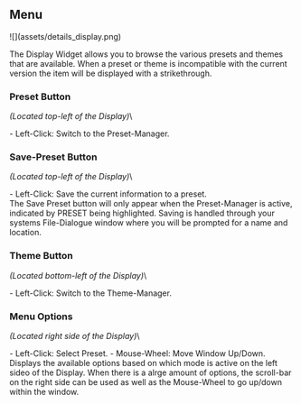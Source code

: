 <h2 class="txt-purple">Menu</h2>
<div class="image">
![](assets/details_display.png)
</div>

The Display Widget allows you to browse the various presets and themes that are available. When
a preset or theme is incompatible with the current version the item will be displayed with a 
strikethrough.

### Preset Button
<span class="location">*(Located top-left of the Display)*</span>\
<div class="block controls bg-dark-2">
- <span class="item">Left-Click:</span> Switch to the Preset-Manager.
</div>
<span class="spacer"/>

### Save-Preset Button
<span class="location">*(Located top-left of the Display)*</span>\
<div class="block controls bg-dark-2">
- <span class="item">Left-Click:</span> Save the current information to a preset.
</div>
The Save Preset button will only appear when the Preset-Manager is active, indicated by PRESET being
highlighted. Saving is handled through your systems File-Dialogue window where you will be prompted
for a name and location.
<div class="pb"></div>

### Theme Button
<span class="location">*(Located bottom-left of the Display)*</span>\
<div class="block controls bg-dark-2">
- <span class="item">Left-Click:</span> Switch to the Theme-Manager.
</div>
<span class="spacer"/>

### Menu Options
<span class="location">*(Located right side of the Display)*</span>\
<div class="block controls bg-dark-2">
- <span class="item">Left-Click:</span> Select Preset.
- <span class="item">Mouse-Wheel:</span> Move Window Up/Down.
</div>
Displays the available options based on which mode is active on the left sideo of the Display.
When there is a alrge amount of options, the scroll-bar on the right side can be used as well as 
the Mouse-Wheel to go up/down within the window.
<div class="pb"></div>
